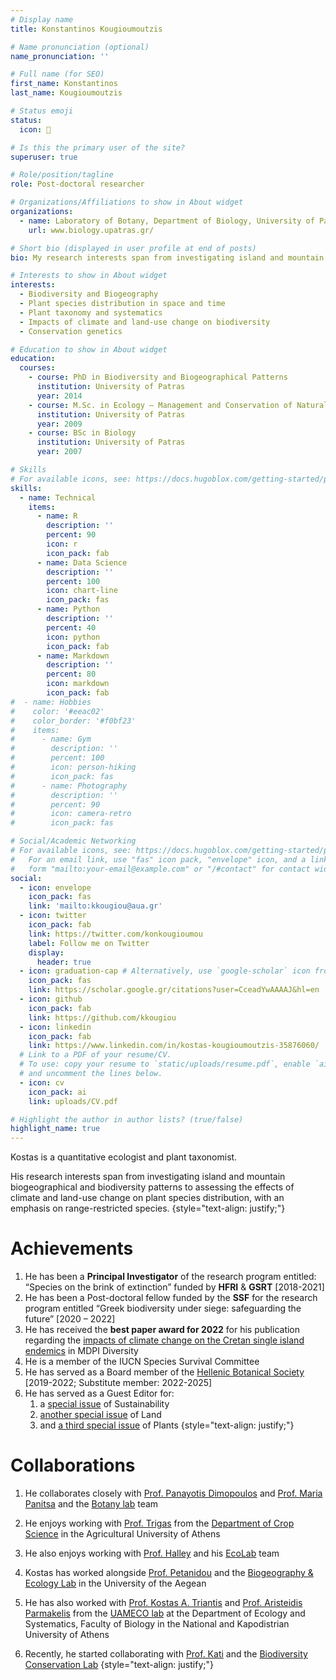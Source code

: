 ```yaml
---
# Display name
title: Konstantinos Kougioumoutzis

# Name pronunciation (optional)
name_pronunciation: ''

# Full name (for SEO)
first_name: Konstantinos
last_name: Kougioumoutzis

# Status emoji
status:
  icon: 🔎

# Is this the primary user of the site?
superuser: true

# Role/position/tagline
role: Post-doctoral researcher

# Organizations/Affiliations to show in About widget
organizations:
  - name: Laboratory of Botany, Department of Biology, University of Patras
    url: www.biology.upatras.gr/

# Short bio (displayed in user profile at end of posts)
bio: My research interests span from investigating island and mountain biodiversity and biogeographical patterns to assesing the impacts of climate and land-use change on plant species distribution

# Interests to show in About widget
interests:
  - Biodiversity and Biogeography
  - Plant species distribution in space and time
  - Plant taxonomy and systematics
  - Impacts of climate and land-use change on biodiversity
  - Conservation genetics

# Education to show in About widget
education:
  courses:
    - course: PhD in Biodiversity and Biogeographical Patterns
      institution: University of Patras
      year: 2014
    - course: M.Sc. in Ecology – Management and Conservation of Natural Environment
      institution: University of Patras
      year: 2009
    - course: BSc in Biology
      institution: University of Patras
      year: 2007

# Skills
# For available icons, see: https://docs.hugoblox.com/getting-started/page-builder/#icons
skills:
  - name: Technical
    items:
      - name: R
        description: ''
        percent: 90
        icon: r
        icon_pack: fab
      - name: Data Science
        description: ''
        percent: 100
        icon: chart-line
        icon_pack: fas
      - name: Python
        description: ''
        percent: 40
        icon: python
        icon_pack: fab
      - name: Markdown
        description: ''
        percent: 80
        icon: markdown
        icon_pack: fab
#  - name: Hobbies
#    color: '#eeac02'
#    color_border: '#f0bf23'
#    items:
#      - name: Gym
#        description: ''
#        percent: 100
#        icon: person-hiking
#        icon_pack: fas
#      - name: Photography
#        description: ''
#        percent: 90
#        icon: camera-retro
#        icon_pack: fas

# Social/Academic Networking
# For available icons, see: https://docs.hugoblox.com/getting-started/page-builder/#icons
#   For an email link, use "fas" icon pack, "envelope" icon, and a link in the
#   form "mailto:your-email@example.com" or "/#contact" for contact widget.
social:
  - icon: envelope
    icon_pack: fas
    link: 'mailto:kkougiou@aua.gr'
  - icon: twitter
    icon_pack: fab
    link: https://twitter.com/konkougioumou
    label: Follow me on Twitter
    display:
      header: true
  - icon: graduation-cap # Alternatively, use `google-scholar` icon from `ai` icon pack
    icon_pack: fas
    link: https://scholar.google.gr/citations?user=CceadYwAAAAJ&hl=en
  - icon: github
    icon_pack: fab
    link: https://github.com/kkougiou
  - icon: linkedin
    icon_pack: fab
    link: https://www.linkedin.com/in/kostas-kougioumoutzis-35876060/
  # Link to a PDF of your resume/CV.
  # To use: copy your resume to `static/uploads/resume.pdf`, enable `ai` icons in `params.yaml`,
  # and uncomment the lines below.
  - icon: cv
    icon_pack: ai
    link: uploads/CV.pdf

# Highlight the author in author lists? (true/false)
highlight_name: true
---
```


Kostas is a quantitative ecologist and plant taxonomist. 

His research interests span from investigating island and mountain biogeographical and biodiversity patterns to assessing the effects of climate and land-use change on plant species distribution, with an emphasis on range-restricted species.
{style="text-align: justify;"}

# Achievements
1. He has been a **Principal Investigator** of the research program entitled: “Species on the brink of extinction” funded by **HFRI** & **GSRT** [2018-2021]
2. He has been a Post-doctoral fellow funded by the **SSF** for the research program entitled “Greek biodiversity under siege: safeguarding the future” [2020 – 2022]
3. He has received the **best paper award for 2022** for his publication regarding the [impacts of climate change on the Cretan single island endemics](https://www.mdpi.com/1424-2818/12/7/270) in MDPI Diversity
4. He is a member of the IUCN Species Survival Committee
5. He has served as a Board member of the [Hellenic Botanical Society](https://www.hbs.gr/about) [2019-2022; Substitute member: 2022-2025]
6. He has served as a Guest Editor for:
    1. a [special issue](https://www.mdpi.com/journal/sustainability/special_issues/PDCM) of Sustainability
    2. [another special issue](https://www.mdpi.com/journal/land/special_issues/land_plant) of Land
    3. and [a third special issue](https://www.mdpi.com/journal/plants/special_issues/Taxon_Plant_Conserv_II) of Plants
{style="text-align: justify;"}

# Collaborations
1. He collaborates closely with [Prof. Panayotis Dimopoulos](https://scholar.google.gr/citations?user=1WMOcPMAAAAJ&hl=en&oi=ao) and [Prof. Maria Panitsa](https://scholar.google.gr/citations?user=JLeOBm0AAAAJ&hl=en) and the [Botany lab](http://botanylab.upatras.gr/) team

2. He enjoys working with [Prof. Trigas](https://scholar.google.gr/citations?user=L5-ME_cAAAAJ&hl=en) from the [Department of Crop Science](http://efp.aua.gr/en) in the Agricultural University of Athens

3. He also enjoys working with [Prof. Halley](https://www.john-halley.com/) and his [EcoLab](https://twitter.com/EcoLab_BET) team

4. Kostas has worked alongside [Prof. Petanidou](https://geography.aegean.gr/ppl/index_en.php?content=0&bio=tpet) and the [Biogeography & Ecology Lab](https://bioecolab-aegean.blogspot.com/2013/11/theodora-petanidou.html) in the University of the Aegean

5. He has also worked with [Prof. Kostas A. Triantis](https://scholar.google.gr/citations?user=jTzQHXwAAAAJ&hl=en&oi=ao) and [Prof. Aristeidis Parmakelis](https://scholar.google.gr/citations?user=eaNpqN8AAAAJ&hl=en&oi=ao) from the [UAMECO lab](https://sites.google.com/site/uameco/home) at the Department of Ecology and Systematics, Faculty of Biology in the National and Kapodistrian University of Athens  

6. Recently, he started collaborating with [Prof. Kati](https://bc.lab.uoi.gr/en/who-we-are/vassiliki-kati/) and the [Biodiversity Conservation Lab](https://bc.lab.uoi.gr/en/)
{style="text-align: justify;"}